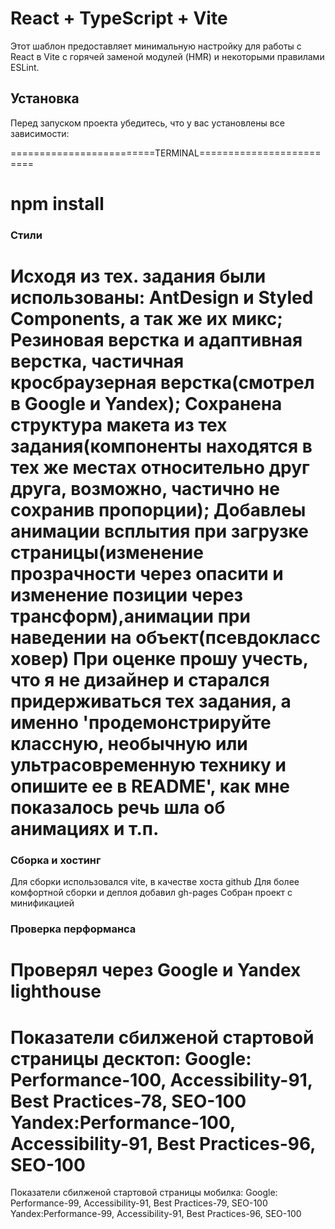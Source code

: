 # React + TypeScript + Vite

Этот шаблон предоставляет минимальную настройку для работы с React в Vite с горячей заменой модулей (HMR) и некоторыми правилами ESLint.

## Установка

Перед запуском проекта убедитесь, что у вас установлены все зависимости:

=========================TERMINAL=========================

npm install
=========================
### Стили 
Исходя из тех. задания были использованы: AntDesign и Styled Components, а так же их микс;
Резиновая верстка и адаптивная верстка, частичная кросбраузерная верстка(смотрел в Google и Yandex);
Сохранена структура макета из тех задания(компоненты находятся в тех же местах относительно друг друга, возможно, частично не сохранив пропорции);
Добавлеы анимации всплытия при загрузке страницы(изменение прозрачности через опасити  и изменение позиции через трансформ),анимации при наведении на объект(псевдокласс ховер)
При оценке прошу учесть, что я не дизайнер и старался придерживаться тех задания, а именно 'продемонстрируйте классную, необычную или ультрасовременную технику и опишите ее в
README', как мне показалось речь шла об анимациях и т.п. 
=========================
### Сборка и хостинг
Для сборки использовался vite, в качестве хоста github
Для более комфортной сборки и деплоя добавил gh-pages
Собран проект с минификацией 
### Проверка перформанса 
Проверял через Google и Yandex lighthouse 
=========================
Показатели сбилженой стартовой страницы десктоп: 
Google: Performance-100, Accessibility-91, Best Practices-78, SEO-100 
Yandex:Performance-100, Accessibility-91, Best Practices-96, SEO-100
==========================
Показатели сбилженой стартовой страницы мобилка: 
Google: Performance-99, Accessibility-91, Best Practices-79, SEO-100 
Yandex:Performance-99, Accessibility-91, Best Practices-96, SEO-100

